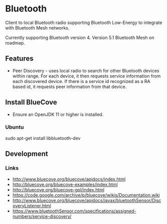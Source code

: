 # Bluetooth
Client to local Bluetooth radio supporting Bluetooth Low-Energy to
integrate with Bluetooth Mesh networks.

Currently supporting Bluetooth version 4. Version 5.1 Bluetooth Mesh on roadmap.


## Features
* Peer Discovery - uses local radio to search for other Bluetooth devices within range. For each device, it then
requests service information from each discovered device. If there is a service id recognized as a RA based id,
it requests peer information from that device.

## Install BlueCove
* Ensure an OpenJDK 11 or higher is installed.

### Ubuntu
sudo apt-get install libbluetooth-dev

## Development

### Links
* http://www.bluecove.org/bluecove/apidocs/index.html
* http://bluecove.org/bluecove-examples/index.html
* http://bluecove.org/bluecove-gpl/index.html
* https://code.google.com/archive/p/bluecove/wikis/Documentation.wiki
* http://www.bluecove.org/bluecove/apidocs/javax/bluetoothSensor/DiscoveryListener.html
* https://www.bluetoothSensor.com/specifications/assigned-numbers/service-discovery/
